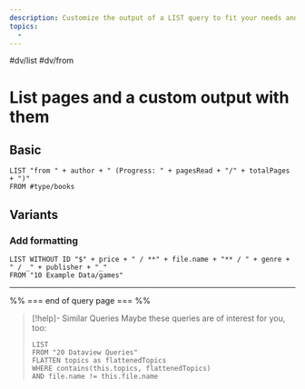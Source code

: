 ```yaml
---
description: Customize the output of a LIST query to fit your needs and to display more than one additional meta data value
topics:
  - 
---
```

#dv/list #dv/from 

# List pages and a custom output with them

## Basic 

```dataview
LIST "from " + author + " (Progress: " + pagesRead + "/" + totalPages + ")"
FROM #type/books 
```

## Variants

### Add formatting

```dataview
LIST WITHOUT ID "$" + price + " / **" + file.name + "** / " + genre + " / _" + publisher + "_"
FROM "10 Example Data/games"
```

---
%% === end of query page === %%
> [!help]- Similar Queries
> Maybe these queries are of interest for you, too:
> ```dataview
> LIST
> FROM "20 Dataview Queries"
> FLATTEN topics as flattenedTopics
> WHERE contains(this.topics, flattenedTopics)
> AND file.name != this.file.name
> ```